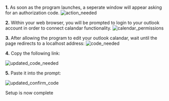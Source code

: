 <b>1.</b> As soon as the program launches, a seperate window will appear asking for an authorization code.
![action_needed](https://github.com/user-attachments/assets/179aa43c-98ef-4abf-a36e-13f3d3b24f97)

<b>2.</b> Within your web browser, you will be prompted to login to your outlook account in order to connect calandar functionality.
![calendar_permissions](https://github.com/user-attachments/assets/30e00668-d844-4e91-b89a-12bd9e01c765)

<b>3.</b> After allowing the program to edit your outlook calandar, wait until the page redirects to a localhost address:
![code_needed](https://github.com/user-attachments/assets/34fc3d73-3a7c-4615-a930-afa50cff104c)

<b>4.</b> Copy the following link:

![updated_code_needed](https://github.com/user-attachments/assets/7dff732c-8b8c-4345-8ede-37aaff9faf37)

<b>5.</b> Paste it into the prompt:

![updated_confirm_code](https://github.com/user-attachments/assets/b57f67fb-8ceb-4ff5-ad8d-f790a27a5a68)


Setup is now complete
